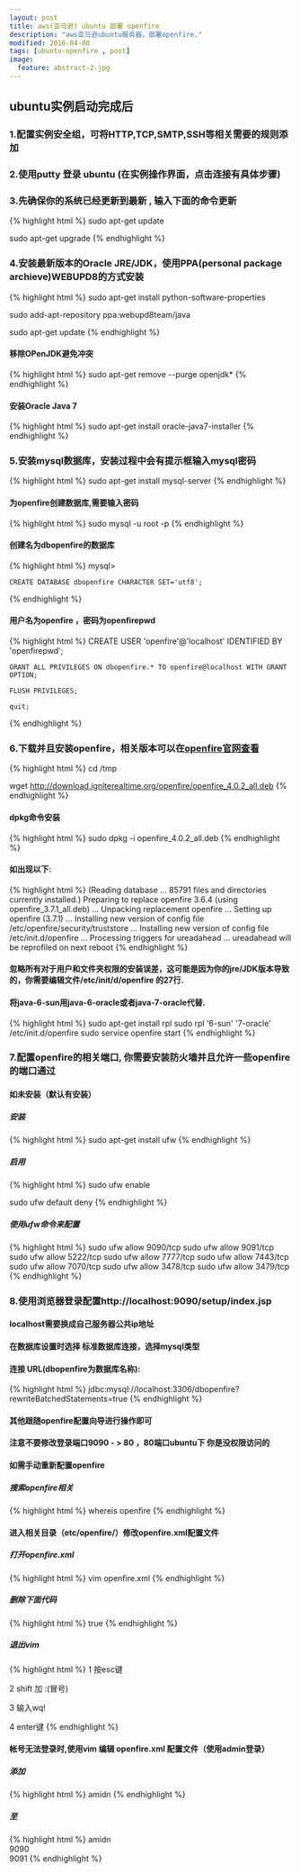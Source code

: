 ```yaml
---
layout: post
title: aws(亚马逊) ubuntu 部署 openfire
description: "aws亚马逊ubuntu服务器，部署openfire."
modified: 2016-04-08
tags: [ubuntu-openfire , post]
image:
  feature: abstract-2.jpg
---
```


## ubuntu实例启动完成后

### 1.配置实例安全组，可将HTTP,TCP,SMTP,SSH等相关需要的规则添加



### 2.使用putty 登录 ubuntu (在实例操作界面，点击连接有具体步骤)



### 3.先确保你的系统已经更新到最新 , 输入下面的命令更新
{% highlight html %}
sudo apt-get update

sudo apt-get upgrade
{% endhighlight %}
    
    
    
### 4.安装最新版本的Oracle JRE/JDK，使用PPA(personal package archieve)WEBUPD8的方式安装
{% highlight html %}
sudo apt-get install python-software-properties

sudo add-apt-repository ppa:webupd8team/java

sudo apt-get update
{% endhighlight %}

#### 移除OPenJDK避免冲突
{% highlight html %}
sudo apt-get remove --purge openjdk*
{% endhighlight %}

#### 安装Oracle Java 7
{% highlight html %}
sudo apt-get install oracle-java7-installer
{% endhighlight %}



### 5.安装mysql数据库，安装过程中会有提示框输入mysql密码
{% highlight html %}
sudo apt-get install mysql-server
{% endhighlight %}

#### 为openfire创建数据库,需要输入密码
{% highlight html %}
sudo mysql -u root -p
{% endhighlight %}

#### 创建名为dbopenfire的数据库
{% highlight html %}
mysql>

    CREATE DATABASE dbopenfire CHARACTER SET='utf8';
{% endhighlight %}

#### 用户名为openfire ，密码为openfirepwd
{% highlight html %}
    CREATE USER 'openfire'@'localhost' IDENTIFIED BY 'openfirepwd';

    GRANT ALL PRIVILEGES ON dbopenfire.* TO openfire@localhost WITH GRANT OPTION;

    FLUSH PRIVILEGES;

    quit;
{% endhighlight %}



### 6.下载并且安装openfire，相关版本可以在[openfire官网查看](http://www.igniterealtime.org/downloads/index.jsp)
{% highlight html %}
cd /tmp

wget http://download.igniterealtime.org/openfire/openfire_4.0.2_all.deb
{% endhighlight %}

#### dpkg命令安装
{% highlight html %}
sudo dpkg -i openfire_4.0.2_all.deb
{% endhighlight %}

#### 如出现以下:
{% highlight html %}
(Reading database ... 85791 files and directories currently installed.)
Preparing to replace openfire 3.6.4 (using openfire_3.7.1_all.deb) ...
Unpacking replacement openfire ...
Setting up openfire (3.7.1) ...
Installing new version of config file /etc/openfire/security/truststore ...
Installing new version of config file /etc/init.d/openfire ...
Processing triggers for ureadahead ...
ureadahead will be reprofiled on next reboot
{% endhighlight %}

#### 忽略所有对于用户和文件夹权限的安装误差，这可能是因为你的jre/JDK版本导致的，你需要编辑文件/etc/init/d/openfire  的27行.

#### 将java-6-sun用java-6-oracle或者java-7-oracle代替.
{% highlight html %}
sudo apt-get install rpl
sudo rpl '6-sun' '7-oracle' /etc/init.d/openfire
sudo service openfire start
{% endhighlight %}



### 7.配置openfire的相关端口, 你需要安装防火墙并且允许一些openfire的端口通过

#### 如未安装（默认有安装）

##### 安装
{% highlight html %}
sudo apt-get install ufw
{% endhighlight %}

##### 启用
{% highlight html %}
sudo ufw enable

sudo ufw default deny
{% endhighlight %}

##### 使用ufw命令来配置
{% highlight html %}
sudo ufw allow 9090/tcp
sudo ufw allow 9091/tcp
sudo ufw allow 5222/tcp
sudo ufw allow 7777/tcp
sudo ufw allow 7443/tcp
sudo ufw allow 7070/tcp
sudo ufw allow 3478/tcp
sudo ufw allow 3479/tcp
{% endhighlight %}



### 8.使用浏览器登录配置http://localhost:9090/setup/index.jsp

#### localhost需要换成自己服务器公共ip地址

#### 在数据库设置时选择 标准数据库连接，选择mysql类型

#### 连接 URL(dbopenfire为数据库名称):
{% highlight html %}
jdbc:mysql://localhost:3306/dbopenfire?rewriteBatchedStatements=true
{% endhighlight %}

#### 其他跟随openfire配置向导进行操作即可

#### 注意不要修改登录端口9090 - > 80 ，80端口ubuntu下 你是没权限访问的

#### 如需手动重新配置openfire

##### 搜索openfire相关
{% highlight html %}
whereis openfire 
{% endhighlight %}

#### 进入相关目录（etc/openfire/）修改openfire.xml配置文件

##### 打开openfire.xml
{% highlight html %}
vim openfire.xml
{% endhighlight %}

##### 删除下面代码
{% highlight html %}
<setup>true</setup>
{% endhighlight %}

##### 退出vim
{% highlight html %}
1 按esc键

2 shift 加 :(冒号)

3 输入wq!

4 enter键
{% endhighlight %}

#### 帐号无法登录时,使用vim 编辑 openfire.xml 配置文件（使用admin登录） 

##### 添加
{% highlight html %}
<admin>
<authorizedUsernames>amidn</authorizedUsernames>
</admin>
{% endhighlight %}

##### 至
{% highlight html %}
<jive>
   <admin>
     <authorizedUsernames>amidn</authorizedUsernames>
   </admin>
   <adminConsole> 
     <!-- Disable either port by setting the value to -1 -->  
     <port>9090</port>  
     <securePort>9091</securePort> 
   </adminConsole>
{% endhighlight %}








